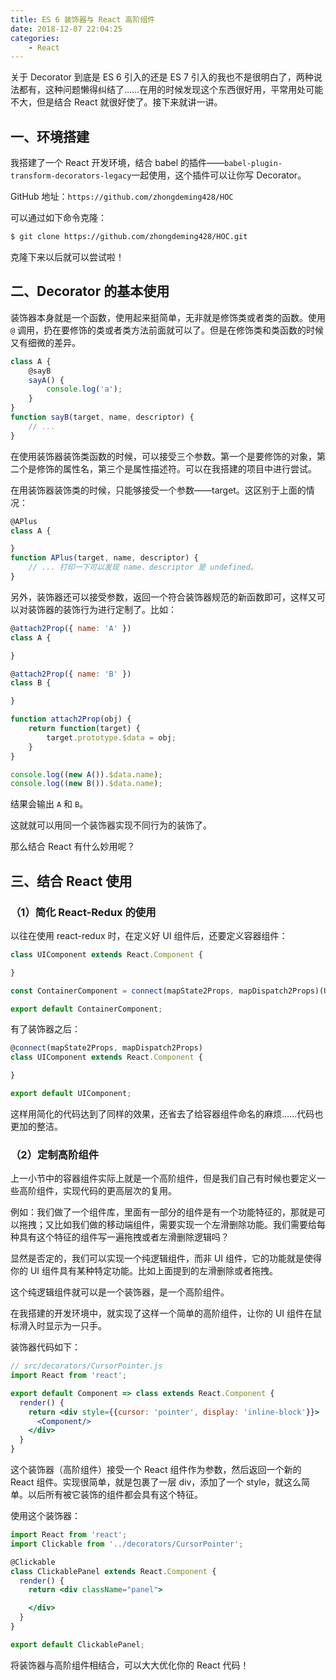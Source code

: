 ```yaml
---
title: ES 6 装饰器与 React 高阶组件
date: 2018-12-07 22:04:25
categories:
    - React
---
```


关于 Decorator 到底是 ES 6 引入的还是 ES 7 引入的我也不是很明白了，两种说法都有，这种问题懒得纠结了……在用的时候发现这个东西很好用，平常用处可能不大，但是结合 React 就很好使了。接下来就讲一讲。

## 一、环境搭建

我搭建了一个 React 开发环境，结合 babel 的插件——`babel-plugin-transform-decorators-legacy`一起使用，这个插件可以让你写 Decorator。

GitHub 地址：`https://github.com/zhongdeming428/HOC`

可以通过如下命令克隆：

```bash
$ git clone https://github.com/zhongdeming428/HOC.git
```
<!-- more -->
克隆下来以后就可以尝试啦！

## 二、Decorator 的基本使用

装饰器本身就是一个函数，使用起来挺简单，无非就是修饰类或者类的函数。使用 `@` 调用，扔在要修饰的类或者类方法前面就可以了。但是在修饰类和类函数的时候又有细微的差异。

```js
class A {
    @sayB
    sayA() {
        console.log('a');
    }
}
function sayB(target, name, descriptor) {
    // ...
}
```

在使用装饰器装饰类函数的时候，可以接受三个参数。第一个是要修饰的对象，第二个是修饰的属性名，第三个是属性描述符。可以在我搭建的项目中进行尝试。

在用装饰器装饰类的时候，只能够接受一个参数——target。这区别于上面的情况：

```js
@APlus
class A {

}
function APlus(target, name, descriptor) {
    // ... 打印一下可以发现 name、descriptor 是 undefined。
}
```

另外，装饰器还可以接受参数，返回一个符合装饰器规范的新函数即可，这样又可以对装饰器的装饰行为进行定制了。比如：

```js
@attach2Prop({ name: 'A' })
class A {

}

@attach2Prop({ name: 'B' })
class B {

}

function attach2Prop(obj) {
    return function(target) {
        target.prototype.$data = obj;
    }
}

console.log((new A()).$data.name);
console.log((new B()).$data.name);
```

结果会输出 `A` 和 `B`。

这就就可以用同一个装饰器实现不同行为的装饰了。

那么结合 React 有什么妙用呢？

## 三、结合 React 使用

### （1）简化 React-Redux 的使用

以往在使用 react-redux 时，在定义好 UI 组件后，还要定义容器组件：

```jsx
class UIComponent extends React.Component {

}

const ContainerComponent = connect(mapState2Props, mapDispatch2Props)(UIComponent);

export default ContainerComponent;
```

有了装饰器之后：

```jsx
@connect(mapState2Props, mapDispatch2Props)
class UIComponent extends React.Component {

}

export default UIComponent;
```

这样用简化的代码达到了同样的效果，还省去了给容器组件命名的麻烦……代码也更加的整洁。

### （2）定制高阶组件

上一小节中的容器组件实际上就是一个高阶组件，但是我们自己有时候也要定义一些高阶组件，实现代码的更高层次的复用。

例如：我们做了一个组件库，里面有一部分的组件是有一个功能特征的，那就是可以拖拽；又比如我们做的移动端组件，需要实现一个左滑删除功能。我们需要给每种具有这个特征的组件写一遍拖拽或者左滑删除逻辑吗？

显然是否定的，我们可以实现一个纯逻辑组件，而非 UI 组件，它的功能就是使得你的 UI 组件具有某种特定功能。比如上面提到的左滑删除或者拖拽。

这个纯逻辑组件就可以是一个装饰器，是一个高阶组件。

在我搭建的开发环境中，就实现了这样一个简单的高阶组件，让你的 UI 组件在鼠标滑入时显示为一只手。

装饰器代码如下：

```jsx
// src/decorators/CursorPointer.js
import React from 'react';

export default Component => class extends React.Component {
  render() {
    return <div style={{cursor: 'pointer', display: 'inline-block'}}>
      <Component/>
    </div>
  }
}
```

这个装饰器（高阶组件）接受一个 React 组件作为参数，然后返回一个新的 React 组件。实现很简单，就是包裹了一层 div，添加了一个 style，就这么简单。以后所有被它装饰的组件都会具有这个特征。

使用这个装饰器：

```jsx
import React from 'react';
import Clickable from '../decorators/CursorPointer';

@Clickable
class ClickablePanel extends React.Component {
  render() {
    return <div className="panel">

    </div>
  }
}

export default ClickablePanel;
```

将装饰器与高阶组件相结合，可以大大优化你的 React 代码！